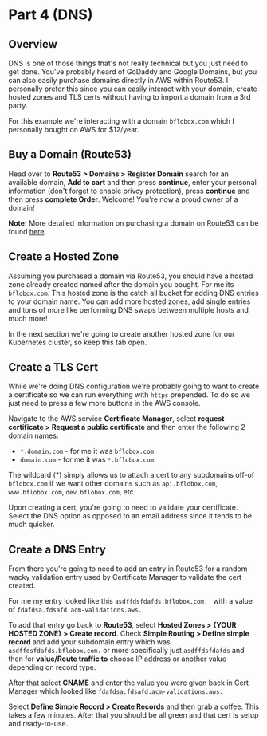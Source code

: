 # Part 4 (DNS)

## Overview

DNS is one of those things that's not really technical but you just need to get done. You've probably heard of GoDaddy and Google Domains, but you can also easily purchase domains directly in AWS within Route53. I personally prefer this since you can easily interact with your domain, create hosted zones and TLS certs without having to import a domain from a 3rd party. 

For this example we're interacting with a domain `bflobox.com` which I personally bought on AWS for $12/year. 

## Buy a Domain (Route53)

Head over to **Route53 > Domains > Register Domain** search for an available domain, **Add to cart** and then press **continue**, enter your personal information (don't forget to enable privcy protection), press **continue** and then press **complete Order**. Welcome! You're now a proud owner of a domain!

**Note:** More detailed information on purchasing a domain on Route53 can be found [here](https://docs.aws.amazon.com/Route53/latest/DeveloperGuide/domain-register.html).

## Create a Hosted Zone

Assuming you purchased a domain via Route53, you should have a hosted zone already created named after the domain you bought. For me its `bflobox.com`. This hosted zone is the catch all bucket for adding DNS entries to your domain name. You can add more hosted zones, add single entries and tons of more like performing DNS swaps between multiple hosts and much more!

In the next section we're going to create another hosted zone for our Kubernetes cluster, so keep this tab open.

## Create a TLS Cert

While we're doing DNS configuration we're probably going to want to create a certificate so we can run everything with `https` prepended. To do so we just need to press a few more buttons in the AWS console.

Navigate to the AWS service **Certificate Manager**, select **request certificate > Request a public certificate** and then enter the following 2 domain names:

* `*.domain.com` - for me it was `bflobox.com`
* `domain.com` - for me it was `*.bflobox.com`

The wildcard (*) simply allows us to attach a cert to any subdomains off-of `bflobox.com` if we want other domains such as `api.bflobox.com`, `www.bflobox.com`, `dev.bflobox.com`, etc.

Upon creating a cert, you're going to need to validate your certificate. Select the DNS option as opposed to an email address since it tends to be much quicker. 

## Create a DNS Entry

From there you're going to need to add an entry in Route53 for a random wacky validation entry used by Certificate Manager to validate the cert created. 

For me my entry looked like this `asdffdsfdafds.bflobox.com. ` with a value of `fdafdsa.fdsafd.acm-validations.aws.`

To add that entry go back to **Route53**, select **Hosted Zones > {YOUR HOSTED ZONE} > Create record**. Check **Simple Routing > Define simple record** and add your subdomain entry which was `asdffdsfdafds.bflobox.com.` or more specifically just `asdffdsfdafds` and then for **value/Route traffic to** choose IP address or another value depending on record type.

After that select **CNAME** and enter the value you were given back in Cert Manager which looked like `fdafdsa.fdsafd.acm-validations.aws.`

Select **Define Simple Record > Create Records** and then grab a coffee. This takes a few minutes. After that you should be all green and that cert is setup and ready-to-use. 
